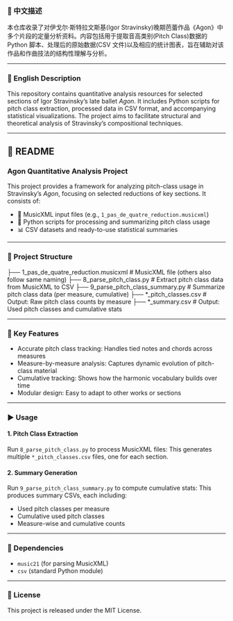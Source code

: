 ### 📌 中文描述
本仓库收录了对伊戈尔·斯特拉文斯基(Igor Stravinsky)晚期芭蕾作品《Agon》中多个片段的定量分析资料。内容包括用于提取音高类别(Pitch Class)数据的 Python 脚本、处理后的原始数据(CSV 文件)以及相应的统计图表，旨在辅助对该作品和作曲技法的结构性理解与分析。

---

### 📌 English Description
This repository contains quantitative analysis resources for selected sections of Igor Stravinsky’s late ballet *Agon*. It includes Python scripts for pitch class extraction, processed data in CSV format, and accompanying statistical visualizations. The project aims to facilitate structural and theoretical analysis of Stravinsky’s compositional techniques.

---

## 📖 README
### Agon Quantitative Analysis Project

This project provides a framework for analyzing pitch-class usage in Stravinsky’s *Agon*, focusing on selected reductions of key sections. It consists of:
* 🎼 MusicXML input files (e.g., `1_pas_de_quatre_reduction.musicxml`)
* 🐍 Python scripts for processing and summarizing pitch class usage
* 📊 CSV datasets and ready-to-use statistical summaries

---

### 📂 Project Structure
├── 1_pas_de_quatre_reduction.musicxml     # MusicXML file (others also follow same naming)
├── 8_parse_pitch_class.py                 # Extract pitch class data from MusicXML to CSV
├── 9_parse_pitch_class_summary.py         # Summarize pitch class data (per measure, cumulative)
├── *_pitch_classes.csv                    # Output: Raw pitch class counts by measure
├── *_summary.csv                          # Output: Used pitch classes and cumulative stats

---

### 🧠 Key Features
* Accurate pitch class tracking: Handles tied notes and chords across measures
* Measure-by-measure analysis: Captures dynamic evolution of pitch-class material
* Cumulative tracking: Shows how the harmonic vocabulary builds over time
* Modular design: Easy to adapt to other works or sections

---

### ▶️ Usage

#### 1. Pitch Class Extraction
Run `8_parse_pitch_class.py` to process MusicXML files:
This generates multiple `*_pitch_classes.csv` files, one for each section.

#### 2. Summary Generation
Run `9_parse_pitch_class_summary.py` to compute cumulative stats:
This produces summary CSVs, each including:

* Used pitch classes per measure
* Cumulative used pitch classes
* Measure-wise and cumulative counts

---

### 📌 Dependencies

* `music21` (for parsing MusicXML)
* `csv` (standard Python module)

---

### 📝 License

This project is released under the MIT License.
